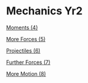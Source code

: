 # Mechanics Yr2

[Moments (4)](Mechanics%20Yr2%2015a5f01ff24b4acba41472254c33a98c/Moments%20(4)%204707e3273eb14bc28dabd185cbe4a752.md)

[More Forces (5)](Mechanics%20Yr2%2015a5f01ff24b4acba41472254c33a98c/More%20Forces%20(5)%209eb9f52a089a4889856de6e6b2bee582.md)

[Projectiles (6)](Mechanics%20Yr2%2015a5f01ff24b4acba41472254c33a98c/Projectiles%20(6)%203186dffb6fac420ea929e043d50b05b6.md)

[Further Forces (7)](Mechanics%20Yr2%2015a5f01ff24b4acba41472254c33a98c/Further%20Forces%20(7)%2097866e25a042437a88f7911f6d14fa1a.md)

[More Motion (8)](Mechanics%20Yr2%2015a5f01ff24b4acba41472254c33a98c/More%20Motion%20(8)%20b92c19d23c9c4f698efdfffeb0519b3b.md)